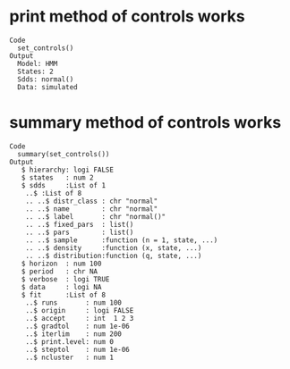 # print method of controls works

    Code
      set_controls()
    Output
      Model: HMM 
      States: 2 
      Sdds: normal()
      Data: simulated 

# summary method of controls works

    Code
      summary(set_controls())
    Output
       $ hierarchy: logi FALSE
       $ states   : num 2
       $ sdds     :List of 1
        ..$ :List of 8
        .. ..$ distr_class : chr "normal"
        .. ..$ name        : chr "normal"
        .. ..$ label       : chr "normal()"
        .. ..$ fixed_pars  : list()
        .. ..$ pars        : list()
        .. ..$ sample      :function (n = 1, state, ...)  
        .. ..$ density     :function (x, state, ...)  
        .. ..$ distribution:function (q, state, ...)  
       $ horizon  : num 100
       $ period   : chr NA
       $ verbose  : logi TRUE
       $ data     : logi NA
       $ fit      :List of 8
        ..$ runs       : num 100
        ..$ origin     : logi FALSE
        ..$ accept     : int  1 2 3
        ..$ gradtol    : num 1e-06
        ..$ iterlim    : num 200
        ..$ print.level: num 0
        ..$ steptol    : num 1e-06
        ..$ ncluster   : num 1

